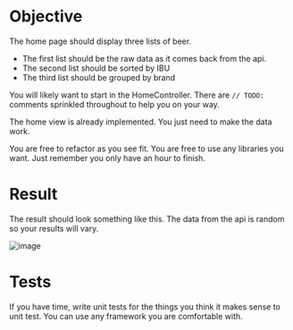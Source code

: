 # Objective
The home page should display three lists of beer.

- The first list should be the raw data as it comes back from the api.
- The second list should be sorted by IBU
- The third list should be grouped by brand

You will likely want to start in the HomeController. There are `// TODO:` comments sprinkled throughout to help you on your way.

The home view is already implemented. You just need to make the data work.

You are free to refactor as you see fit. You are free to use any libraries you want. Just remember you only have an hour to finish.

# Result
The result should look something like this. The data from the api is random so your results will vary.

![image](https://user-images.githubusercontent.com/103061331/161820017-4c3f7581-710c-4b3c-96a5-302711b3fd6d.png)

# Tests
If you have time, write unit tests for the things you think it makes sense to unit test. You can use any framework you are comfortable with.
